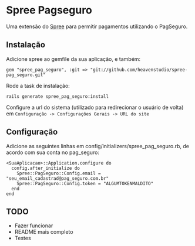 # Spree Pagseguro

Uma extensão do [Spree](http://spreecommerce.com) para permitir pagamentos utilizando o PagSeguro.

## Instalação

Adicione spree ao gemfile da sua aplicação, e também:

    gem "spree_pag_seguro", :git => "git://github.com/heavenstudio/spree-pag_seguro.git"

Rode a task de instalação:

    rails generate spree_pag_seguro:install
	
Configure a url do sistema (utilizado para redirecionar o usuário de volta) em `Configuração -> Configurações Gerais -> URL do site`

## Configuração

Adicione as seguintes linhas em config/initializers/spree_pag_seguro.rb, de acordo com sua conta no pag_seguro:

	<SuaAplicacao>::Application.configure do
	  config.after_initialize do
	    Spree::PagSeguro::Config.email = "seu_email_cadastrad@pag_seguro.com.br"
	    Spree::PagSeguro::Config.token = "ALGUMTOKENMALDITO"
	  end
	end
    
## TODO

* Fazer funcionar
* README mais completo
* Testes
